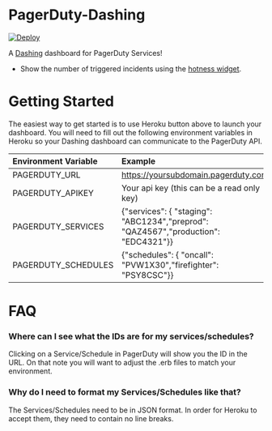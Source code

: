 PagerDuty-Dashing
=================

[![Deploy](https://www.herokucdn.com/deploy/button.png)](https://heroku.com/deploy?template=https://github.com/omareo/pagerduty_dashing)



A [Dashing][dashing] dashboard for PagerDuty Services!

* Show the number of triggered incidents using the [hotness widget][hotness].


Getting Started
===============

The easiest way to get started is to use Heroku button above to launch your dashboard. You will need to fill out the following environment variables in Heroku so your Dashing dashboard can communicate to the PagerDuty API.

| Environment Variable | Example |
| :----------------- |:-----------------|
| PAGERDUTY_URL | https://yoursubdomain.pagerduty.com |
| PAGERDUTY_APIKEY | Your api key (this can be a read only key) |
| PAGERDUTY_SERVICES | {"services": { "staging": "ABC1234","preprod": "QAZ4567","production": "EDC4321"}} |
| PAGERDUTY_SCHEDULES | {"schedules": { "oncall": "PVW1X30","firefighter": "PSY8CSC"}} | 

FAQ
====
### Where can I see what the IDs are for my services/schedules?
Clicking on a Service/Schedule in PagerDuty will show you the ID in the URL. On that note you will want to adjust the .erb files to match your environment.

### Why do I need to format my Services/Schedules like that?
The Services/Schedules need to be in JSON format.  In order for Heroku to accept them, they need to contain no line breaks.

[dashing]: http://shopify.github.io/dashing/
[hotness]: https://github.com/gottfrois/dashing-hotness